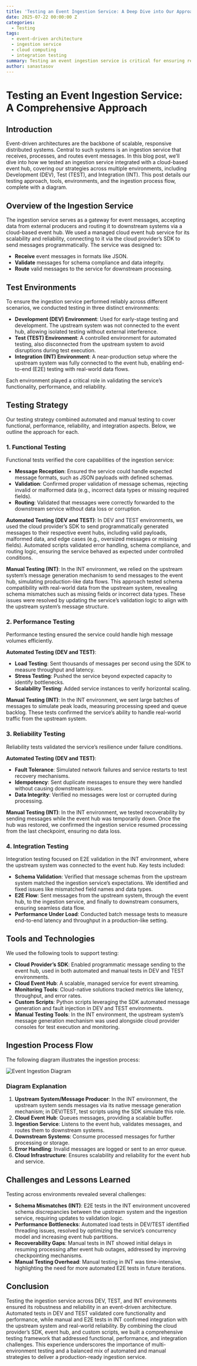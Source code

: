 ```yaml
---
title: 'Testing an Event Ingestion Service: A Deep Dive into Our Approach'
date: 2025-07-22 00:00:00 Z
categories:
  - Testing
tags:
  - event-driven architecture
  - ingestion service
  - cloud computing
  - integration testing
summary: Testing an event ingestion service is critical for ensuring reliable, scalable event-driven architectures. This blog dives into our approach to testing an ingestion service integrated with Azure Event Hubs, covering the testing strategy, tools, and process flow, with a detailed diagram to illustrate the pipeline.
author: sanastasov
---
```


# Testing an Event Ingestion Service: A Comprehensive Approach

## Introduction

Event-driven architectures are the backbone of scalable, responsive distributed systems. Central to such systems is an ingestion service that receives, processes, and routes event messages. In this blog post, we’ll dive into how we tested an ingestion service integrated with a cloud-based event hub, covering our strategies across multiple environments, including Development (DEV), Test (TEST), and Integration (INT). This post details our testing approach, tools, environments, and the ingestion process flow, complete with a diagram.

## Overview of the Ingestion Service

The ingestion service serves as a gateway for event messages, accepting data from external producers and routing it to downstream systems via a cloud-based event hub. We used a managed cloud event hub service for its scalability and reliability, connecting to it via the cloud provider’s SDK to send messages programmatically. The service was designed to:

- **Receive** event messages in formats like JSON.
- **Validate** messages for schema compliance and data integrity.
- **Route** valid messages to the service for downstream processing.

## Test Environments

To ensure the ingestion service performed reliably across different scenarios, we conducted testing in three distinct environments:

- **Development (DEV) Environment**: Used for early-stage testing and development. The upstream system was not connected to the event hub, allowing isolated testing without external interference.
- **Test (TEST) Environment**: A controlled environment for automated testing, also disconnected from the upstream system to avoid disruptions during test execution.
- **Integration (INT) Environment**: A near-production setup where the upstream system was fully connected to the event hub, enabling end-to-end (E2E) testing with real-world data flows.

Each environment played a critical role in validating the service’s functionality, performance, and reliability.

## Testing Strategy

Our testing strategy combined automated and manual testing to cover functional, performance, reliability, and integration aspects. Below, we outline the approach for each.

### 1. Functional Testing

Functional tests verified the core capabilities of the ingestion service:

- **Message Reception**: Ensured the service could handle expected message formats, such as JSON payloads with defined schemas.
- **Validation**: Confirmed proper validation of message schemas, rejecting invalid or malformed data (e.g., incorrect data types or missing required fields).
- **Routing**: Validated that messages were correctly forwarded to the downstream service without data loss or corruption.

**Automated Testing (DEV and TEST)**: In DEV and TEST environments, we used the cloud provider’s SDK to send programmatically generated messages to their respective event hubs, including valid payloads, malformed data, and edge cases (e.g., oversized messages or missing fields). Automated scripts validated error handling, schema compliance, and routing logic, ensuring the service behaved as expected under controlled conditions.

**Manual Testing (INT)**: In the INT environment, we relied on the upstream system’s message generation mechanism to send messages to the event hub, simulating production-like data flows. This approach tested schema compatibility with real-world data from the upstream system, revealing schema mismatches such as missing fields or incorrect data types. These issues were resolved by updating the service’s validation logic to align with the upstream system’s message structure.

### 2. Performance Testing

Performance testing ensured the service could handle high message volumes efficiently.

**Automated Testing (DEV and TEST)**:

- **Load Testing**: Sent thousands of messages per second using the SDK to measure throughput and latency.
- **Stress Testing**: Pushed the service beyond expected capacity to identify bottlenecks.
- **Scalability Testing**: Added service instances to verify horizontal scaling.

**Manual Testing (INT)**: In the INT environment, we sent large batches of messages to simulate peak loads, measuring processing speed and queue backlog. These tests confirmed the service’s ability to handle real-world traffic from the upstream system.

### 3. Reliability Testing

Reliability tests validated the service’s resilience under failure conditions.

**Automated Testing (DEV and TEST)**:

- **Fault Tolerance**: Simulated network failures and service restarts to test recovery mechanisms.
- **Idempotency**: Sent duplicate messages to ensure they were handled without causing downstream issues.
- **Data Integrity**: Verified no messages were lost or corrupted during processing.

**Manual Testing (INT)**: In the INT environment, we tested recoverability by sending messages while the event hub was temporarily down. Once the hub was restored, we confirmed the ingestion service resumed processing from the last checkpoint, ensuring no data loss.

### 4. Integration Testing

Integration testing focused on E2E validation in the INT environment, where the upstream system was connected to the event hub. Key tests included:

- **Schema Validation**: Verified that message schemas from the upstream system matched the ingestion service’s expectations. We identified and fixed issues like mismatched field names and data types.
- **E2E Flow**: Sent messages from the upstream system, through the event hub, to the ingestion service, and finally to downstream consumers, ensuring seamless data flow.
- **Performance Under Load**: Conducted batch message tests to measure end-to-end latency and throughput in a production-like setting.

## Tools and Technologies

We used the following tools to support testing:

- **Cloud Provider’s SDK**: Enabled programmatic message sending to the event hub, used in both automated and manual tests in DEV and TEST environments.
- **Cloud Event Hub**: A scalable, managed service for event streaming.
- **Monitoring Tools**: Cloud-native solutions tracked metrics like latency, throughput, and error rates.
- **Custom Scripts**: Python scripts leveraging the SDK automated message generation and fault injection in DEV and TEST environments.
- **Manual Testing Tools**: In the INT environment, the upstream system’s message generation mechanism was used alongside cloud provider consoles for test execution and monitoring.

## Ingestion Process Flow

The following diagram illustrates the ingestion process:

<img src="{{ site.baseurl }}/sanastasov/assets/event-ingestion-diagram.png" alt="Event Ingestion Diagram" title="Event Ingestion Diagram">

### Diagram Explanation

1. **Upstream System/Message Producer**: In the INT environment, the upstream system sends messages via its native message generation mechanism; in DEV/TEST, test scripts using the SDK simulate this role.
2. **Cloud Event Hub**: Queues messages, providing a scalable buffer.
3. **Ingestion Service**: Listens to the event hub, validates messages, and routes them to downstream systems.
4. **Downstream Systems**: Consume processed messages for further processing or storage.
5. **Error Handling**: Invalid messages are logged or sent to an error queue.
6. **Cloud Infrastructure**: Ensures scalability and reliability for the event hub and service.

## Challenges and Lessons Learned

Testing across environments revealed several challenges:

- **Schema Mismatches (INT)**: E2E tests in the INT environment uncovered schema discrepancies between the upstream system and the ingestion service, requiring updates to validation logic.
- **Performance Bottlenecks**: Automated load tests in DEV/TEST identified threading issues, resolved by optimizing the service’s concurrency model and increasing event hub partitions.
- **Recoverability Gaps**: Manual tests in INT showed initial delays in resuming processing after event hub outages, addressed by improving checkpointing mechanisms.
- **Manual Testing Overhead**: Manual testing in INT was time-intensive, highlighting the need for more automated E2E tests in future iterations.

## Conclusion

Testing the ingestion service across DEV, TEST, and INT environments ensured its robustness and reliability in an event-driven architecture. Automated tests in DEV and TEST validated core functionality and performance, while manual and E2E tests in INT confirmed integration with the upstream system and real-world reliability. By combining the cloud provider’s SDK, event hub, and custom scripts, we built a comprehensive testing framework that addressed functional, performance, and integration challenges. This experience underscores the importance of multi-environment testing and a balanced mix of automated and manual strategies to deliver a production-ready ingestion service.